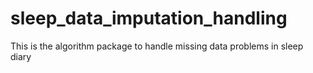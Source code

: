 # sleep_data_imputation_handling
This is the algorithm package to handle missing data problems in sleep diary
